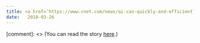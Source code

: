 ```yaml
---
title: <a href='https://www.cnet.com/news/ai-can-quickly-and-efficiently-analyze-heart-scans/'>View classification for echocardiograms on CNET</a>
date:   2018-03-26
---
```


[comment]: <> (You can read the story [here](https://www.cnet.com/news/ai-can-quickly-and-efficiently-analyze-heart-scans/).)




 
